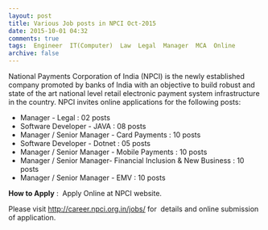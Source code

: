 ```yaml
---
layout: post
title: Various Job posts in NPCI Oct-2015   
date: 2015-10-01 04:32
comments: true
tags:  Engineer  IT(Computer)  Law  Legal  Manager  MCA  Online 
archive: false
---
```

National Payments Corporation of India (NPCI) is the newly established 
company promoted by banks of India with an objective to build robust and
 state of the art national level retail electronic payment system 
infrastructure in the country. NPCI invites online applications for the following posts:  


- Manager - Legal : 02 posts
- Software Developer - JAVA : 08 posts
- Manager / Senior Manager - Card Payments : 10 posts
- Software Developer - Dotnet : 05 posts
- Manager / Senior Manager - Mobile Payments : 10 posts
- Manager / Senior Manager- Financial Inclusion & New Business : 10 posts
- Manager / Senior Manager - EMV : 10 posts 


**How to Apply** :  Apply Online at NPCI website.   

Please visit <http://career.npci.org.in/jobs/> for  details and online submission of application.
